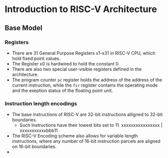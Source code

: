 # Introduction to RISC-V Architecture

## Base Model

### Registers

-   There are 31 General Purpose Registers x1-x31 in RISC-V CPU, which hold fixed point values.
-   The Register x0 is hardwired to hold the constant 0.
-   There are also two special user-visible registers defined in the architecture.
-   The program counter `pc` register holds the address of the address of the current instruction, while the `fsr` register contains the operating mode and the exeption status of the floating point unit.

### Instruction length encodings

-   The base instructions of RISC-V are 32-bit instructions alligned to 32-bit boundaries.
    -   Such Instructions have their lowest bits set to 11. xxxxxxxxxxxxxxxx | xxxxxxxxxxxbbb11
-   The RISC-V Encoding scheme also allows for variable length instructions, where any number of 16-bit instruction parcels are aligned on 16-bit boundaries.
- 